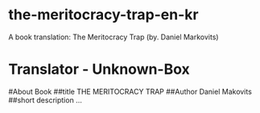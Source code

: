 # the-meritocracy-trap-en-kr
A book translation: The Meritocracy Trap (by. Daniel Markovits)

Translator - Unknown-Box
===================================================

#About Book
##title
THE MERITOCRACY TRAP
##Author
Daniel Makovits
##short description
...